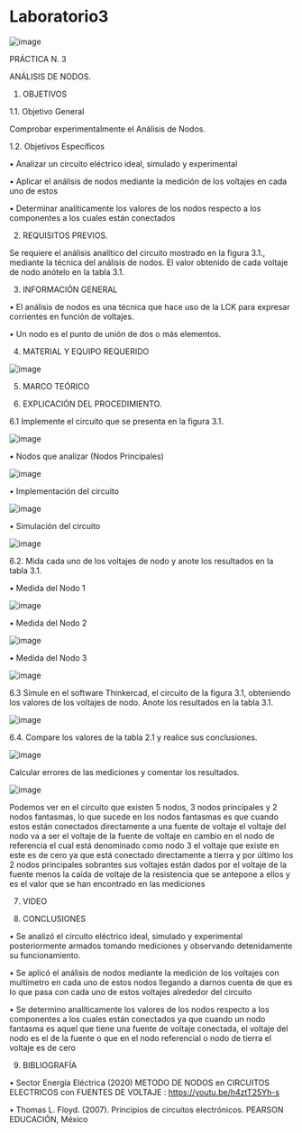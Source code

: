 # Laboratorio3

![image](https://user-images.githubusercontent.com/117800753/206596553-72446831-da60-46e3-9dbe-1081a8dc2b16.png)

PRÁCTICA N. 3

ANÁLISIS DE NODOS.

1.	OBJETIVOS

1.1.	Objetivo General

Comprobar experimentalmente el Análisis de Nodos.
  
1.2. Objetivos Específicos

•	Analizar un circuito eléctrico ideal, simulado y experimental 

•	Aplicar el análisis de nodos mediante la medición de los voltajes en cada uno de estos 

•	Determinar analíticamente los valores de los nodos respecto a los componentes a los cuales están conectados

2.	REQUISITOS PREVIOS.

Se requiere el análisis analítico del circuito mostrado en la figura 3.1., mediante la
técnica del análisis de nodos. El valor obtenido de cada voltaje de nodo anótelo en la
tabla 3.1.

3.	INFORMACIÓN GENERAL

•	El análisis de nodos es una técnica que hace uso de la LCK para expresar corrientes en función de voltajes.

•	Un nodo es el punto de unión de dos o más elementos.

4.	MATERIAL Y EQUIPO REQUERIDO

![image](https://user-images.githubusercontent.com/117800753/206598539-5b51829d-b5f1-4449-8094-6d288e97c972.png)

5.	MARCO TEÓRICO



6.	EXPLICACIÓN DEL PROCEDIMIENTO.

6.1	Implemente el circuito que se presenta en la figura 3.1.

![image](https://user-images.githubusercontent.com/117800753/206598627-3128c6ac-7595-4af6-a2d9-dcda8f79cfca.png)

•	Nodos que analizar (Nodos Principales)

![image](https://user-images.githubusercontent.com/117800753/206598656-aa739d8a-d75b-4085-b6a7-58c799b8f030.png)

•	Implementación del circuito

![image](https://user-images.githubusercontent.com/117800753/206598691-4cdef45f-7320-4431-86f3-d53937c68968.png)

•	Simulación del circuito 

![image](https://user-images.githubusercontent.com/117800753/206598718-b29dc126-e3f1-45d6-a30f-3a709207c7ad.png)

6.2.  Mida cada uno de los voltajes de nodo y anote los resultados en la tabla 3.1.

•	Medida del Nodo 1

![image](https://user-images.githubusercontent.com/117800753/206598766-b00ee6bc-174f-4b17-a79e-6edd98149cdf.png)

•	Medida del Nodo 2

![image](https://user-images.githubusercontent.com/117800753/206598787-47aca96b-9db2-429f-8120-b86ea07f00f4.png)

•	Medida del Nodo 3

![image](https://user-images.githubusercontent.com/117800753/206598811-7227c020-fca9-460f-8c66-b3ed5af22c40.png)

6.3	Simule en el software Thinkercad, el circuito de la figura 3.1, obteniendo los valores de los voltajes de nodo. Anote los resultados en la tabla 3.1.

![image](https://user-images.githubusercontent.com/117800753/206598865-e7a0c90a-7b87-49c6-8bad-63a609703d3e.png)

6.4.  Compare los valores de la tabla 2.1 y realice sus conclusiones.

![image](https://user-images.githubusercontent.com/117800753/206598892-3b44b8ef-385d-45ca-aa7e-7e889cfb3f0a.png)

Calcular errores de las mediciones y comentar los resultados.

![image](https://user-images.githubusercontent.com/117800753/206598959-d0a9022d-2fed-4027-b399-ad7524306d9e.png)

Podemos ver en el circuito que existen 5 nodos, 3 nodos principales y 2 nodos fantasmas, lo que sucede en los nodos fantasmas es que cuando estos están conectados directamente a una fuente de voltaje el voltaje del nodo va a ser el voltaje de la fuente de voltaje en cambio en el nodo de referencia el cual está denominado como nodo 3 el voltaje que existe en este es de cero ya que está conectado directamente a tierra y por último los 2 nodos principales sobrantes sus voltajes están dados por el voltaje de la fuente menos la caída de voltaje de la resistencia que se antepone a ellos y es el valor que se han encontrado en las mediciones 

7.	VIDEO



8.	CONCLUSIONES

•	Se analizó el circuito eléctrico ideal, simulado y experimental posteriormente armados tomando mediciones y observando detenidamente su funcionamiento.

•	Se aplicó el análisis de nodos mediante la medición de los voltajes con multímetro en cada uno de estos nodos llegando a darnos cuenta de que es lo que pasa con cada uno de estos voltajes alrededor del circuito

•	Se determino analíticamente los valores de los nodos respecto a los componentes a los cuales están conectados ya que cuando un nodo fantasma es aquel que tiene una fuente de voltaje conectada, el voltaje del nodo es el de la fuente o que en el nodo referencial o nodo de tierra el voltaje es de cero 

9.	BIBLIOGRAFÍA

•	Sector Energía Eléctrica (2020) METODO DE NODOS en CIRCUITOS ELECTRICOS con FUENTES DE VOLTAJE : https://youtu.be/h4ztT25Yh-s

•	Thomas L. Floyd. (2007). Principios de circuitos electrónicos. PEARSON EDUCACIÓN, México
